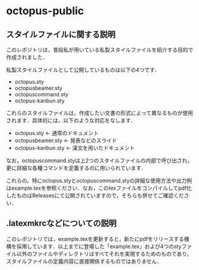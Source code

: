 # octopus-public
## スタイルファイルに関する説明
このレポジトリは，普段私が用いている私製スタイルファイルを紹介する目的で作成されました．

私製スタイルファイルとして公開しているものは以下の4つです．

- octopus.sty
- octopusbeamer.sty
- octopuscommand.sty
- octopus-kanbun.sty

これらのスタイルファイルは，作成したい文書の形式によって異なるものが使用されます．具体的には，以下のような対応をなします．

- octopus.sty <- 通常のドキュメント
- octopusbeamer.sty <- 発表などのスライド
- octopus-kanbun.sty <- 漢文を用いたドキュメント

なお，octopuscommand.styは上2つのスタイルファイルの内部で呼び出され，更に詳細な各種コマンドを定義するのに用いられています．

これらの，特にoctopus.styとoctopuscommand.styの詳細な使用方法や出力例はexample.texを参照ください．なお，このtexファイルをコンパイルしてpdf化したものはReleasesにて公開されていますので，そちらも併せてご確認ください．

## .latexmkrcなどについての説明
このレポジトリでは，example.texを更新すると，新たにpdfをリリースする機構を採用しています．以上までに登場した「example.tex」および4つのstyファイル以外のファイルやディレクトリはすべてそれを実現するためのものであり，スタイルファイルの定義内容に直接関係するものではありません．
